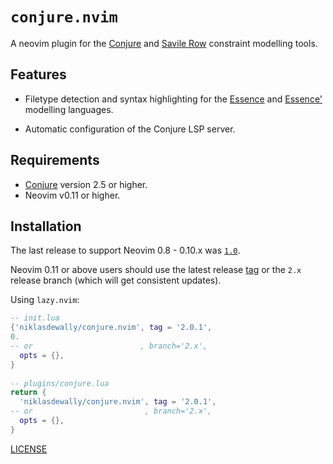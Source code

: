# `conjure.nvim`

A neovim plugin for the [Conjure](https://github.com/conjure-cp/conjure) and [Savile Row](https://www-users.york.ac.uk/peter.nightingale/savilerow/) constraint modelling tools.

## Features 

* Filetype detection and syntax highlighting for the [Essence](https://conjure.readthedocs.io/en/latest/essence.html) and [Essence'](https://www-users.york.ac.uk/peter.nightingale/savilerow/) modelling languages.

* Automatic configuration of the Conjure LSP server.

## Requirements

* [Conjure](https://github.com/conjure-cp/conjure) version 2.5 or higher.
* Neovim v0.11 or higher. 

## Installation

The last release to support Neovim 0.8 - 0.10.x was [`1.0`](https://github.com/niklasdewally/conjure.nvim/tree/1.0).


Neovim 0.11 or above users should use the latest release [tag](https://github.com/niklasdewally/conjure.nvim/tags) or the `2.x` release branch (which will get consistent updates).

Using `lazy.nvim`:

```lua
-- init.lua
{'niklasdewally/conjure.nvim', tag = '2.0.1',
0.
-- or                        , branch='2.x',
  opts = {},
}
    
-- plugins/conjure.lua
return {
  'niklasdewally/conjure.nvim', tag = '2.0.1',
-- or                         , branch='2.x',
  opts = {},
}
```

[LICENSE](LICENSE)
